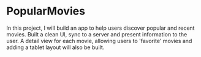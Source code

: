 # PopularMovies
In this project, I will build an app to help users discover popular and recent movies. Built a clean UI, sync to a server and present information to the user. A detail view for each movie, allowing users to 'favorite' movies and adding a tablet layout will also be built.
